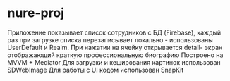 # nure-proj
Приложение показывает список сотрудников с БД (Firebase), каждый раз при загрузке списка перезаписывает локально - использованы UserDefault и Realm.
При нажатии на ячейку открывается detail- экран отображающий краткую профессиональную биографию
Построено на MVVM + Mediator
Для загрузки и кеширования картинок использован SDWebImage 
Для работы с UI кодом использован SnapKit 
